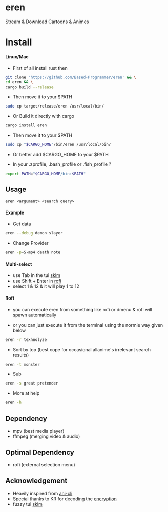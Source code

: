 # eren

Stream & Download Cartoons & Animes

# Install

#### Linux/Mac

- First of all install rust then

````sh
git clone 'https://github.com/Based-Programmer/eren' && \
cd eren && \
cargo build --release
````

- Then move it to your $PATH

````sh
sudo cp target/release/eren /usr/local/bin/
````

- Or Build it directly with cargo

````sh
cargo install eren
````

- Then move it to your $PATH

````sh
sudo cp "$CARGO_HOME"/bin/eren /usr/local/bin/
````

- Or better add $CARGO_HOME to your $PATH

- In your .zprofile, .bash_profile or .fish_profile ?

````sh
export PATH="$CARGO_HOME/bin:$PATH"
````
## Usage

````
eren <argument> <search query>
````

#### Example

- Get data

````sh
eren --debug demon slayer
 ````

- Change Provider

````sh
eren -p=S-mp4 death note
````

####  Multi-select

- use Tab in the tui [skim](https://github.com/lotabout/skim)
- use Shift + Enter in [rofi](https://github.com/davatorium/rofi) 
- select 1 & 12 & it will play 1 to 12

#### Rofi

 - you can execute eren from something like rofi or dmenu & rofi will spawn automatically
 
 - or you can just execute it from the terminal using the normie way given below
    
 ````sh
eren -r texhnolyze
````

- Sort by top (best cope for occasional allanime's irrelevant search results) 

````sh
eren -t monster
````
  
- Sub
  
````sh
eren -s great pretender
````

- More at help

````sh
eren -h
````

## Dependency

- mpv (best media player)
- ffmpeg (merging video & audio)

## Optimal Dependency

- rofi (external selection menu)

## Acknowledgement

- Heavily inspired from [ani-cli](https://github.com/pystardust/ani-cli)
- Special thanks to KR for decoding the [encryption](https://github.com/justfoolingaround/animdl/commit/c4e6a86)
- fuzzy tui [skim](https://github.com/lotabout/skim)
